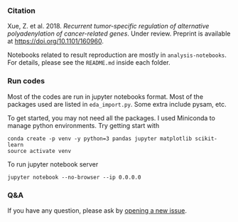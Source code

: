 ### Citation

Xue, Z. et al. 2018. *Recurrent tumor-specific regulation of alternative
polyadenylation of cancer-related genes*. Under review. Preprint is available at
https://doi.org/10.1101/160960.

Notebooks related to result reproduction are mostly in `analysis-notebooks`. For
details, please see the `README.md` inside each folder.


### Run codes

Most of the codes are run in jupyter notebooks format. Most of the packages used
are listed in `eda_import.py`. Some extra include pysam, etc.

To get started, you may not need all the packages. I used Miniconda to manage
python environments. Try getting start with

```
conda create -p venv -y python=3 pandas jupyter matplotlib scikit-learn
source activate venv
```

To run jupyter notebook server

```
jupyter notebook --no-browser --ip 0.0.0.0
```

### Q&A

If you have any question, please ask by
[opening a new issue](https://github.com/bcgsc/tasrkleat-TCGA-analysis-scripts/issues/new?template=-your-question-.md).
